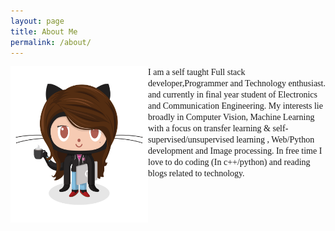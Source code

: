 ```yaml
---
layout: page
title: About Me
permalink: /about/
---
```

<style type="text/css">

@media screen and (min-width: 600px) {
.pic
{	
	float: left;
}
}

@media (max-width: 600px) and (min-width: 300px){

.pic
{
	display:flex;
	float: center;
}	
}



</style>
<div class="row" style="display: block;">
  <div class="container">
<img src="/assets/img/icons/femalecodertocat.png" class="pic" style="width:220px;height:250px;">
    
   <h style="font-family: cursive;">
    I am a self taught Full stack developer,Programmer and Technology enthusiast.  and currently in final year student of Electronics and Communication Engineering. My interests lie broadly in Computer Vision, Machine Learning with a focus on transfer learning & self-supervised/unsupervised learning , Web/Python development and Image processing. In free time I love to do coding (In c++/python) </> and reading blogs related to technology.
   </h>

  </div>
</div>


